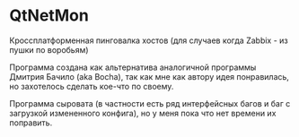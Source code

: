# QtNetMon
Кроссплатформенная пинговалка хостов (для случаев когда Zabbix - из пушки по воробьям)

Программа создана как альтернатива аналогичной программы Дмитрия Бачило (aka Bocha), так как мне как автору идея понравилась,
но захотелось сделать кое-что по своему.

Программа сыровата (в частности есть ряд интерфейсных багов и баг с загрузкой измененного конфига), но у меня пока что нет времени
их поправить.

